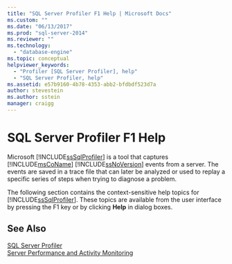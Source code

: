 ```yaml
---
title: "SQL Server Profiler F1 Help | Microsoft Docs"
ms.custom: ""
ms.date: "06/13/2017"
ms.prod: "sql-server-2014"
ms.reviewer: ""
ms.technology: 
  - "database-engine"
ms.topic: conceptual
helpviewer_keywords: 
  - "Profiler [SQL Server Profiler], help"
  - "SQL Server Profiler, help"
ms.assetid: e57b9160-4b78-4353-abb2-bfdbdf523d7a
author: stevestein
ms.author: sstein
manager: craigg
---
```

# SQL Server Profiler F1 Help
  Microsoft [!INCLUDE[ssSqlProfiler](../../includes/sssqlprofiler-md.md)] is a tool that captures [!INCLUDE[msCoName](../../includes/msconame-md.md)] [!INCLUDE[ssNoVersion](../../includes/ssnoversion-md.md)] events from a server. The events are saved in a trace file that can later be analyzed or used to replay a specific series of steps when trying to diagnose a problem.  
  
 The following section contains the context-sensitive help topics for [!INCLUDE[ssSqlProfiler](../../includes/sssqlprofiler-md.md)]. These topics are available from the user interface by pressing the F1 key or by clicking **Help** in dialog boxes.  
  
## See Also  
 [SQL Server Profiler](sql-server-profiler.md)   
 [Server Performance and Activity Monitoring](../../relational-databases/performance/server-performance-and-activity-monitoring.md)  
  
  
